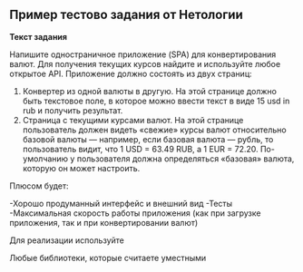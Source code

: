 ## Пример тестово задания от Нетологии 

**Текст задания**

Напишите одностраничное приложение (SPA) для конвертирования валют. Для получения текущих курсов найдите и используйте любое открытое API.
Приложение должно состоять из двух страниц:

1. Конвертер из одной валюты в другую. На этой странице должно быть текстовое поле, в которое можно ввести текст в виде 15 usd in rub и получить результат.
2. Страница с текущими курсами валют. На этой странице пользователь должен видеть «свежие» курсы валют относительно базовой валюты — например, если базовая валюта — рубль, то пользователь видит, что 1 USD = 63.49 RUB, а 1 EUR = 72.20. По-умолчанию у пользователя должна определяться «базовая» валюта, которую он может настроить.

Плюсом будет:

-Хорошо продуманный интерфейс и внешний вид
-Тесты
-Максимальная скорость работы приложения (как при загрузке приложения, так и при конвертировании валют)

Для реализации используйте

Любые библиотеки, которые считаете уместными